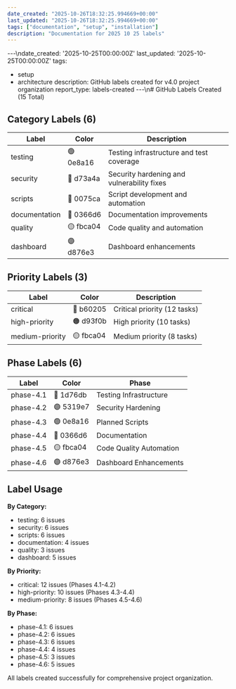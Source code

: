 ```yaml
---
date_created: "2025-10-26T18:32:25.994669+00:00"
last_updated: "2025-10-26T18:32:25.994669+00:00"
tags: ["documentation", "setup", "installation"]
description: "Documentation for 2025 10 25 labels"
---
```


---\ndate_created: '2025-10-25T00:00:00Z'
last_updated: '2025-10-25T00:00:00Z'
tags:

- setup
- architecture
  description: GitHub labels created for v4.0 project organization
  report_type: labels-created
  ---\n# GitHub Labels Created (15 Total)

## Category Labels (6)

| Label         | Color     | Description                                |
| ------------- | --------- | ------------------------------------------ |
| testing       | 🟢 0e8a16 | Testing infrastructure and test coverage   |
| security      | 🔴 d73a4a | Security hardening and vulnerability fixes |
| scripts       | 🔵 0075ca | Script development and automation          |
| documentation | 🔵 0366d6 | Documentation improvements                 |
| quality       | 🟡 fbca04 | Code quality and automation                |
| dashboard     | 🟣 d876e3 | Dashboard enhancements                     |

## Priority Labels (3)

| Label           | Color     | Description                  |
| --------------- | --------- | ---------------------------- |
| critical        | 🔴 b60205 | Critical priority (12 tasks) |
| high-priority   | 🟠 d93f0b | High priority (10 tasks)     |
| medium-priority | 🟡 fbca04 | Medium priority (8 tasks)    |

## Phase Labels (6)

| Label     | Color     | Phase                   |
| --------- | --------- | ----------------------- |
| phase-4.1 | 🔵 1d76db | Testing Infrastructure  |
| phase-4.2 | 🟣 5319e7 | Security Hardening      |
| phase-4.3 | 🟢 0e8a16 | Planned Scripts         |
| phase-4.4 | 🔵 0366d6 | Documentation           |
| phase-4.5 | 🟡 fbca04 | Code Quality Automation |
| phase-4.6 | 🟣 d876e3 | Dashboard Enhancements  |

## Label Usage

**By Category:**

- testing: 6 issues
- security: 6 issues
- scripts: 6 issues
- documentation: 4 issues
- quality: 3 issues
- dashboard: 5 issues

**By Priority:**

- critical: 12 issues (Phases 4.1-4.2)
- high-priority: 10 issues (Phases 4.3-4.4)
- medium-priority: 8 issues (Phases 4.5-4.6)

**By Phase:**

- phase-4.1: 6 issues
- phase-4.2: 6 issues
- phase-4.3: 6 issues
- phase-4.4: 4 issues
- phase-4.5: 3 issues
- phase-4.6: 5 issues

All labels created successfully for comprehensive project organization.
